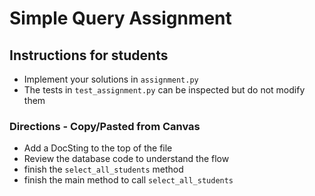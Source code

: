 # Simple Query Assignment

## Instructions for students

- Implement your solutions in `assignment.py`
- The tests in `test_assignment.py` can be inspected but do not modify them

### Directions - Copy/Pasted from Canvas

* Add a DocSting to the top of the file
* Review the database code to understand the flow
* finish the `select_all_students` method
* finish the main method to call `select_all_students`